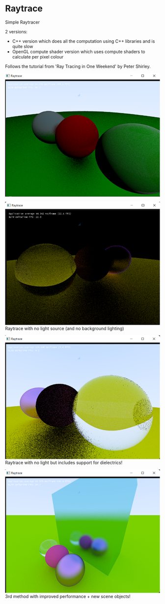 # Raytrace
 
Simple Raytracer

2 versions:

- C++ version which does all the computation using C++ libraries and is quite slow
- OpenGL compute shader version which uses compute shaders to calculate per pixel colour

Follows the tutorial from 'Ray Tracing in One Weekend' by Peter Shirley. 

![Raytrace](https://github.com/jasonjk192/RayTrace/blob/main/screenshots/scene.pnh.png?raw=true)

![Raytrace](https://github.com/jasonjk192/RayTrace/blob/main/screenshots/scene2.png?raw=true)
Raytrace with no light source (and no background lighting)

![Raytrace](https://github.com/jasonjk192/RayTrace/blob/main/screenshots/scene3.png?raw=true)
Raytrace with no light but includes support for dielectrics!

![Raytrace](https://github.com/jasonjk192/RayTrace/blob/main/screenshots/scene4.png?raw=true)
3rd method with improved performance + new scene objects!